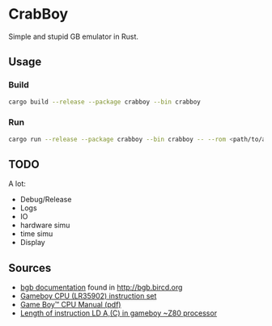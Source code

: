 # CrabBoy

Simple and stupid GB emulator in Rust.

## Usage

### Build

```bash
cargo build --release --package crabboy --bin crabboy
```

### Run

```bash
cargo run --release --package crabboy --bin crabboy -- --rom <path/to/a/homemade/rom.gb>
```

## TODO

A lot:

* Debug/Release
* Logs
* IO
* hardware simu
* time simu
* Display

## Sources

* [bgb documentation](http://bgb.bircd.org/pandocs.txt) found in http://bgb.bircd.org
* [Gameboy CPU (LR35902) instruction set](https://www.pastraiser.com/cpu/gameboy/gameboy_opcodes.html)
* [Game Boy™ CPU Manual (pdf)](http://marc.rawer.de/Gameboy/Docs/GBCPUman.pdf)
* [Length of instruction LD A,(C) in gameboy ~Z80 processor](https://stackoverflow.com/questions/41353869/length-of-instruction-ld-a-c-in-gameboy-z80-processor)